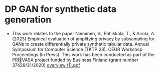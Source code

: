 # DP GAN for synthetic data generation
- This work relates to the paper Nieminen, V., Pahikkala, T., & Airola, A. (2023) Empirical evaluation of amplifying privacy by subsampling for GANs to create differentially private synthetic tabular data. Annual Symposium for Computer Science (TKTP'23). CEUR Workshop Proceedings (In Press). This work has been conducted as part of the PRIVASA project funded by Business Finland (grant number 37428/31/2020)
[overview (1).pdf](https://github.com/vajnie/privasa_dp_tabular_gan/files/12642324/overview.1.pdf)
